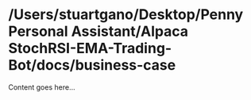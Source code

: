 # /Users/stuartgano/Desktop/Penny Personal Assistant/Alpaca StochRSI-EMA-Trading-Bot/docs/business-case

Content goes here...
